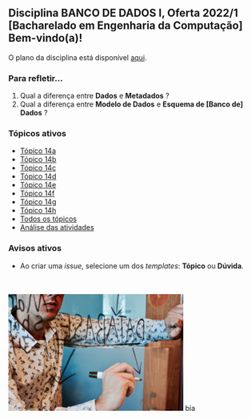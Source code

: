 ## Disciplina **BANCO DE DADOS I**, Oferta 2022/1<br>[Bacharelado em Engenharia da Computação]<br>Bem-vindo(a)!<br> 

O plano da disciplina está disponível [aqui](./media/bd-2022-1-bec-plano.pdf).<br>

### Para refletir...

1) Qual a diferença entre **Dados** e **Metadados** ?
2) Qual a diferença entre **Modelo de Dados** e **Esquema de [Banco de] Dados** ?

### Tópicos ativos

- [Tópico 14a](./topicos/topico-14a.md)<br>
- [Tópico 14b](./topicos/topico-14b.md)<br>
- [Tópico 14c](./topicos/topico-14c.md)<br>
- [Tópico 14d](./topicos/topico-14d.md)<br>
- [Tópico 14e](./topicos/topico-14e.md)<br>
- [Tópico 14f](./topicos/topico-14f.md)<br>
- [Tópico 14g](./topicos/topico-14g.md)<br>
- [Tópico 14h](./topicos/topico-14h.md)<br>
- [Todos os tópicos](topicos/topicos.md)<br>
- [Análise das atividades](./media/bd-2022-1-bec-resumo.pdf)

### Avisos ativos

- Ao criar uma *issue*, selecione um dos *templates*: **Tópico** ou **Dúvida**.
<br>
<br>
<img src="./media/campaign-creators-IKHvOlZFCOg-unsplash.jpg" width="350">
bia
